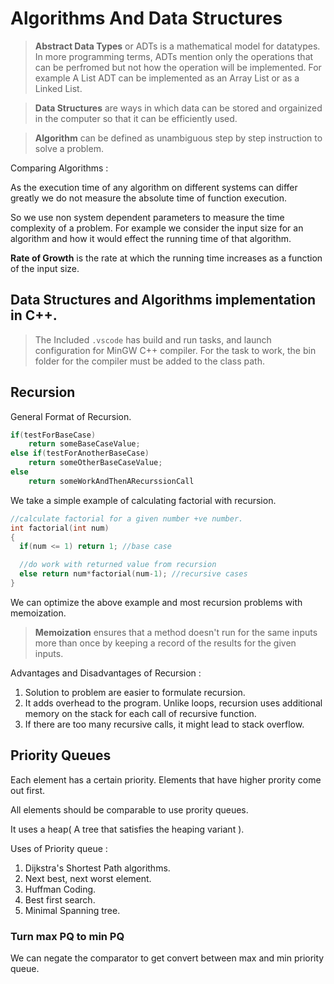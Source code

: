 # Algorithms And Data Structures

> **Abstract Data Types** or ADTs is a mathematical model for datatypes. In more programming terms, ADTs mention only the operations that can be perfromed but not how the operation will be implemented. For example A List ADT can be implemented as an Array List or as a Linked List.

> **Data Structures** are ways in which data can be stored and orgainized in the computer so that it can be efficiently used.

> **Algorithm** can be defined as unambiguous step by step instruction to solve a problem.

Comparing Algorithms :

As the execution time of any algorithm on different systems can differ greatly we do not measure the absolute time of function execution.

So we use non system dependent parameters to measure the time complexity of a problem. For example we consider the input size for an algorithm and how it would effect the running time of that algorithm.

**Rate of Growth** is the rate at which the running time increases as a function of the input size.

## Data Structures and Algorithms implementation in C++.

> The Included `.vscode` has build and run tasks, and launch configuration for MinGW C++ compiler.
> For the task to work, the bin folder for the compiler must be added to the class path.

## Recursion

General Format of Recursion.

```cpp
if(testForBaseCase)
    return someBaseCaseValue;
else if(testForAnotherBaseCase)
    return someOtherBaseCaseValue;
else
    return someWorkAndThenARecurssionCall
```

We take a simple example of calculating factorial with recursion.

```cpp
//calculate factorial for a given number +ve number.
int factorial(int num)
{
  if(num <= 1) return 1; //base case

  //do work with returned value from recursion
  else return num*factorial(num-1); //recursive cases
}
```

We can optimize the above example and most recursion problems with memoization.

> **Memoization** ensures that a method doesn't run for the same inputs more than once by keeping a record of the results for the given inputs.

Advantages and Disadvantages of Recursion :

1. Solution to problem are easier to formulate recursion.
2. It adds overhead to the program. Unlike loops, recursion uses additional memory on the stack for each call of recursive function.
3. If there are too many recursive calls, it might lead to stack overflow.

## Priority Queues

Each element has a certain priority. Elements that have higher prority come out first. 

All elements should be comparable to use prority queues.

It uses a heap( A tree that satisfies the heaping variant ).

Uses of Priority queue :

1. Dijkstra's Shortest Path algorithms.
2. Next best, next worst element.
3. Huffman Coding.
4. Best first search.
5. Minimal Spanning tree.

### Turn max PQ to min PQ

We can negate the comparator to get convert between max and min priority queue.

